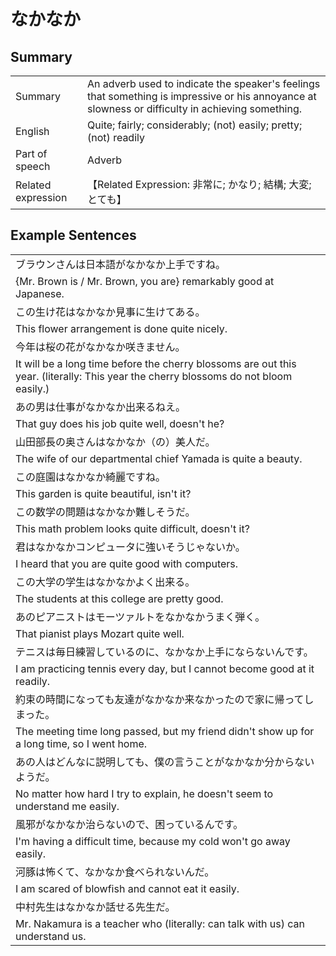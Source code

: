 # なかなか

## Summary

<table><tr>   <td>Summary</td>   <td>An adverb used to indicate the speaker's feelings that something is impressive or his annoyance at slowness or difficulty in achieving something.</td></tr><tr>   <td>English</td>   <td>Quite; fairly; considerably; (not) easily; pretty; (not) readily</td></tr><tr>   <td>Part of speech</td>   <td>Adverb</td></tr><tr>   <td>Related expression</td>   <td>【Related Expression: 非常に; かなり; 結構; 大変; とても】</td></tr></table>

## Example Sentences

<table><tr><td>ブラウンさんは日本語がなかなか上手ですね。</td></tr><tr><td>{Mr. Brown is / Mr. Brown, you are} remarkably good at Japanese.</td></tr><tr><td>この生け花はなかなか見事に生けてある。</td></tr><tr><td>This flower arrangement is done quite nicely.</td></tr><tr><td>今年は桜の花がなかなか咲きません。</td></tr><tr><td>It will be a long time before the cherry blossoms are out this year. (literally: This year the cherry blossoms do not bloom easily.)</td></tr><tr><td>あの男は仕事がなかなか出来るねえ。</td></tr><tr><td>That guy does his job quite well, doesn't he?</td></tr><tr><td>山田部長の奥さんはなかなか（の）美人だ。</td></tr><tr><td>The wife of our departmental chief Yamada is quite a beauty.</td></tr><tr><td>この庭園はなかなか綺麗ですね。</td></tr><tr><td>This garden is quite beautiful, isn't it?</td></tr><tr><td>この数学の問題はなかなか難しそうだ。</td></tr><tr><td>This math problem looks quite difficult, doesn't it?</td></tr><tr><td>君はなかなかコンピュータに強いそうじゃないか。</td></tr><tr><td>I heard that you are quite good with computers.</td></tr><tr><td>この大学の学生はなかなかよく出来る。</td></tr><tr><td>The students at this college are pretty good.</td></tr><tr><td>あのピアニストはモーツァルトをなかなかうまく弾く。</td></tr><tr><td>That pianist plays Mozart quite well.</td></tr><tr><td>テニスは毎日練習しているのに、なかなか上手にならないんです。</td></tr><tr><td>I am practicing tennis every day, but I cannot become good at it readily.</td></tr><tr><td>約束の時間になっても友達がなかなか来なかったので家に帰ってしまった。</td></tr><tr><td>The meeting time long passed, but my friend didn't show up for a long time, so I went home.</td></tr><tr><td>あの人はどんなに説明しても、僕の言うことがなかなか分からないようだ。</td></tr><tr><td>No matter how hard I try to explain, he doesn't seem to understand me easily.</td></tr><tr><td>風邪がなかなか治らないので、困っているんです。</td></tr><tr><td>I'm having a difficult time, because my cold won't go away easily.</td></tr><tr><td>河豚は怖くて、なかなか食べられないんだ。</td></tr><tr><td>I am scared of blowfish and cannot eat it easily.</td></tr><tr><td>中村先生はなかなか話せる先生だ。</td></tr><tr><td>Mr. Nakamura is a teacher who (literally: can talk with us) can understand us.</td></tr></table>

